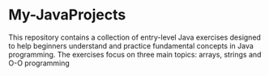 # My-JavaProjects
This repository contains a collection of entry-level Java exercises designed to help beginners understand and practice fundamental concepts in Java programming. The exercises focus on three main topics: arrays, strings and O-O programming
